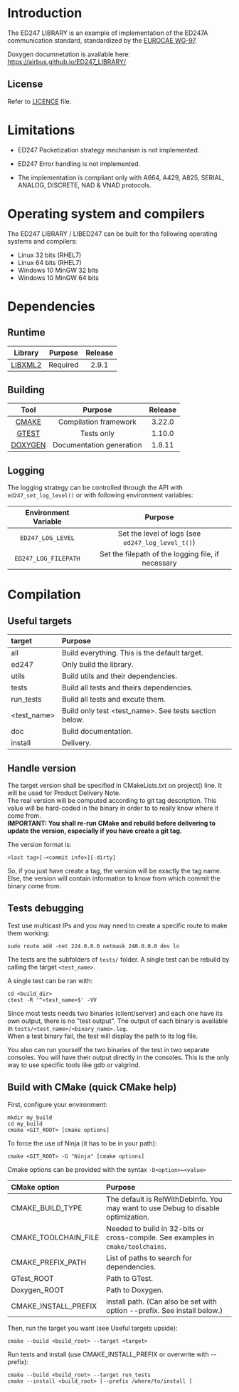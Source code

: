 # Introduction

The ED247 LIBRARY is an example of implementation of the ED247A communication standard, standardized by the [EUROCAE WG-97][7].

Doxygen documnetation is available here: https://airbus.github.io/ED247_LIBRARY/

## License

Refer to [LICENCE](./LICENSE.md) file.


# Limitations

-   ED247 Packetization strategy mechanism is not implemented.

-   ED247 Error handling is not implemented.

-   The implementation is compliant only with A664, A429, A825, SERIAL, ANALOG, DISCRETE, NAD & VNAD protocols.


# Operating system and compilers

The ED247 LIBRARY / LIBED247 can be built for the following operating systems and compilers:

-   Linux 32 bits (RHEL7)
-   Linux 64 bits (RHEL7)
-   Windows 10 MinGW 32 bits
-   Windows 10 MinGW 64 bits

# Dependencies
 ## Runtime
|   Library    |         Purpose         | Release |
| :----------: | :---------------------: | :-----: |
| [LIBXML2][1] |        Required         |  2.9.1  |

## Building
|     Tool     |         Purpose          | Release  |
| :----------: | :----------------------: | :------: |
|  [CMAKE][4]  |  Compilation framework   | 3.22.0   |
|  [GTEST][2]  |       Tests only         | 1.10.0   |
| [DOXYGEN][6] | Documentation generation | 1.8.11   |

## Logging

The logging strategy can be controlled through the API with `ed247_set_log_level()` or with following environment variables:

| Environment Variable |                      Purpose                       |
| :------------------: | :------------------------------------------------: |
|  `ED247_LOG_LEVEL`   | Set the level of logs (see `ed247_log_level_t()`)  |
| `ED247_LOG_FILEPATH` | Set the filepath of the logging file, if necessary |

# Compilation

## Useful targets

|   target    |         Purpose        |
| :---------- | :--------------------- |
| all | Build everything. This is the default target. |
| ed247 | Only build the library. |
| utils | Build utils and their dependencies. |
| tests | Build all tests and theirs dependencies. |
| run_tests | Build all tests and excute them. |
| <test_name> | Build only test <test_name>. See tests section below.|
| doc | Build documentation. |
| install | Delivery. |

## Handle version

The target version shall be specified in CMakeLists.txt on project() line. It will be used for Product Delivery Note.<br />
The real version will be computed according to git tag description. This value will be hard-coded in the binary in order to to really know where it come from.<br />
**IMPORTANT: You shall re-run CMake and rebuild before delivering to update the version, especially if you have create a git tag.**

The version format is:
```
<last tag>[-<commit info>][-dirty]
```

So, if you just have create a tag, the version will be exactly the tag name.<br />
Else, the version will contain information to know from which commit the binary come from.

## Tests debugging

Test use multicast IPs and you may need to create a specific route to make them working:
```
sudo route add -net 224.0.0.0 netmask 240.0.0.0 dev lo
```


The tests are the subfolders of `tests/` folder. A single test can be rebuild by calling the target `<test_name>`.

A single test can be ran with:
```
cd <build_dir>
ctest -R '^<test_name>$' -VV
```

Since most tests needs two binaries (client/server) and each one have its own output, there is no "test output". The output of each binary is available in `tests/<test_name>/<binary_name>.log`. <br/>
When a test binary fail, the test will display the path to its log file.

You also can run yourself the two binaries of the test in two separate consoles. You will have their output directly in the consoles. This is the only way to use specific tools like gdb or valgrind.


## Build with CMake (quick CMake help)

First, configure your environment:
```
mkdir my_build
cd my_build
cmake <GIT_ROOT> [cmake options]
```
To force the use of Ninja (it has to be in your path):
```
cmake <GIT_ROOT> -G "Ninja" [cmake options]
```
Cmake options can be provided with the syntax `-D<option>=<value>`

|   CMake option  |         Purpose        |
| :-------------- | :--------------------- |
| CMAKE_BUILD_TYPE | The default is RelWithDebInfo. You may want to use Debug to disable optimization. |
| CMAKE_TOOLCHAIN_FILE | Needed to build in 32-bits or cross-compile. See examples in `cmake/toolchains`. |
| CMAKE_PREFIX_PATH | List of paths to search for dependencies. |
| GTest_ROOT | Path to GTest. |
| Doxygen_ROOT | Path to Doxygen. |
| CMAKE_INSTALL_PREFIX | install path. (Can also be set with option --prefix. See install below.) |


Then, run the target you want (see Useful targets upside):
```
cmake --build <build_root> --target <target>
```

Run tests and install (use CMAKE_INSTALL_PREFIX or overwrite with --prefix):
```
cmake --build <build_root> --target run_tests
cmake --install <build_root> [--prefix /where/to/install ]
```

<!-- Links -->
[1]: https://github.com/GNOME/libxml2
[2]: https://github.com/google/googletest
[4]: https://github.com/Kitware/CMake
[6]: https://github.com/doxygen/doxygen
[7]: https://www.eurocae.net/
